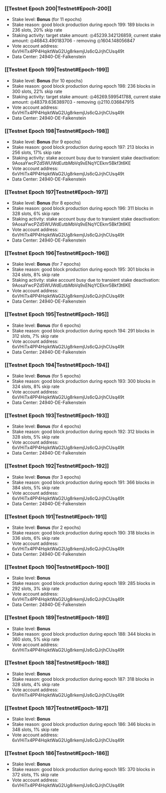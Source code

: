 ### [[Testnet Epoch 200|Testnet#Epoch-200]]
* Stake level: **Bonus** (for 11 epochs)
* Stake reason: good block production during epoch 199: 189 blocks in 236 slots, 20% skip rate
* Staking activity: target stake amount: ◎45239.342126859, current stake amount: ◎46843.490183706 - removing ◎1604.148056847
* Vote account address: 6xVHiTx4PP4HqiktWaG2Ug8rkemjUs6cQJrjhCUsq49t
* Data Center: 24940-DE-Falkenstein
### [[Testnet Epoch 199|Testnet#Epoch-199]]
* Stake level: **Bonus** (for 10 epochs)
* Stake reason: good block production during epoch 198: 236 blocks in 300 slots, 22% skip rate
* Staking activity: target stake amount: ◎46269.599541788, current stake amount: ◎48379.636389703 - removing ◎2110.036847915
* Vote account address: 6xVHiTx4PP4HqiktWaG2Ug8rkemjUs6cQJrjhCUsq49t
* Data Center: 24940-DE-Falkenstein
### [[Testnet Epoch 198|Testnet#Epoch-198]]
* Stake level: **Bonus** (for 9 epochs)
* Stake reason: good block production during epoch 197: 213 blocks in 256 slots, 17% skip rate
* Staking activity: stake account busy due to transient stake deactivation: 9AosaYwcPZd5WUWdEutbMbVq9xENqYCEknr5Bkf3t6KE
* Vote account address: 6xVHiTx4PP4HqiktWaG2Ug8rkemjUs6cQJrjhCUsq49t
* Data Center: 24940-DE-Falkenstein
### [[Testnet Epoch 197|Testnet#Epoch-197]]
* Stake level: **Bonus** (for 8 epochs)
* Stake reason: good block production during epoch 196: 311 blocks in 328 slots, 6% skip rate
* Staking activity: stake account busy due to transient stake deactivation: 9AosaYwcPZd5WUWdEutbMbVq9xENqYCEknr5Bkf3t6KE
* Vote account address: 6xVHiTx4PP4HqiktWaG2Ug8rkemjUs6cQJrjhCUsq49t
* Data Center: 24940-DE-Falkenstein
### [[Testnet Epoch 196|Testnet#Epoch-196]]
* Stake level: **Bonus** (for 7 epochs)
* Stake reason: good block production during epoch 195: 301 blocks in 324 slots, 8% skip rate
* Staking activity: stake account busy due to transient stake deactivation: 9AosaYwcPZd5WUWdEutbMbVq9xENqYCEknr5Bkf3t6KE
* Vote account address: 6xVHiTx4PP4HqiktWaG2Ug8rkemjUs6cQJrjhCUsq49t
* Data Center: 24940-DE-Falkenstein
### [[Testnet Epoch 195|Testnet#Epoch-195]]
* Stake level: **Bonus** (for 6 epochs)
* Stake reason: good block production during epoch 194: 291 blocks in 312 slots, 7% skip rate
* Vote account address: 6xVHiTx4PP4HqiktWaG2Ug8rkemjUs6cQJrjhCUsq49t
* Data Center: 24940-DE-Falkenstein
### [[Testnet Epoch 194|Testnet#Epoch-194]]
* Stake level: **Bonus** (for 5 epochs)
* Stake reason: good block production during epoch 193: 300 blocks in 324 slots, 8% skip rate
* Vote account address: 6xVHiTx4PP4HqiktWaG2Ug8rkemjUs6cQJrjhCUsq49t
* Data Center: 24940-DE-Falkenstein
### [[Testnet Epoch 193|Testnet#Epoch-193]]
* Stake level: **Bonus** (for 4 epochs)
* Stake reason: good block production during epoch 192: 312 blocks in 328 slots, 5% skip rate
* Vote account address: 6xVHiTx4PP4HqiktWaG2Ug8rkemjUs6cQJrjhCUsq49t
* Data Center: 24940-DE-Falkenstein
### [[Testnet Epoch 192|Testnet#Epoch-192]]
* Stake level: **Bonus** (for 3 epochs)
* Stake reason: good block production during epoch 191: 366 blocks in 384 slots, 5% skip rate
* Vote account address: 6xVHiTx4PP4HqiktWaG2Ug8rkemjUs6cQJrjhCUsq49t
* Data Center: 24940-DE-Falkenstein
### [[Testnet Epoch 191|Testnet#Epoch-191]]
* Stake level: **Bonus** (for 2 epochs)
* Stake reason: good block production during epoch 190: 318 blocks in 336 slots, 6% skip rate
* Vote account address: 6xVHiTx4PP4HqiktWaG2Ug8rkemjUs6cQJrjhCUsq49t
* Data Center: 24940-DE-Falkenstein
### [[Testnet Epoch 190|Testnet#Epoch-190]]
* Stake level: **Bonus**
* Stake reason: good block production during epoch 189: 285 blocks in 292 slots, 3% skip rate
* Vote account address: 6xVHiTx4PP4HqiktWaG2Ug8rkemjUs6cQJrjhCUsq49t
* Data Center: 24940-DE-Falkenstein
### [[Testnet Epoch 189|Testnet#Epoch-189]]
* Stake level: **Bonus**
* Stake reason: good block production during epoch 188: 344 blocks in 360 slots, 5% skip rate
* Vote account address: 6xVHiTx4PP4HqiktWaG2Ug8rkemjUs6cQJrjhCUsq49t
### [[Testnet Epoch 188|Testnet#Epoch-188]]
* Stake level: **Bonus**
* Stake reason: good block production during epoch 187: 318 blocks in 328 slots, 4% skip rate
* Vote account address: 6xVHiTx4PP4HqiktWaG2Ug8rkemjUs6cQJrjhCUsq49t
### [[Testnet Epoch 187|Testnet#Epoch-187]]
* Stake level: **Bonus**
* Stake reason: good block production during epoch 186: 346 blocks in 348 slots, 1% skip rate
* Vote account address: 6xVHiTx4PP4HqiktWaG2Ug8rkemjUs6cQJrjhCUsq49t
### [[Testnet Epoch 186|Testnet#Epoch-186]]
* Stake level: **Bonus**
* Stake reason: good block production during epoch 185: 370 blocks in 372 slots, 1% skip rate
* Vote account address: 6xVHiTx4PP4HqiktWaG2Ug8rkemjUs6cQJrjhCUsq49t